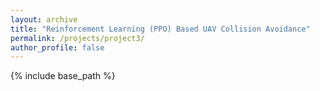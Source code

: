 ```yaml
---
layout: archive
title: "Reinforcement Learning (PPO) Based UAV Collision Avoidance"
permalink: /projects/project3/
author_profile: false
---
```


{% include base_path %}



